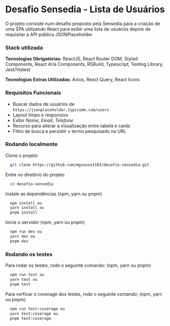 # Desafio Sensedia - Lista de Usuários

O projeto consiste num desafio proposto pela Sensedia para a criação de uma SPA utilizando React para exibir uma lista de usuários depois de requisitar à API pública JSONPlaceholder

### Stack utilizada

**Tecnologias Obrigatórias:** ReactJS, React Router DOM, Styled Components, React Aria Components, RSBuild, Typescript, Testing Library, Jest/Vistest

**Tecnologias Extras Utilizadas:** Axios, React Query, React Icons

### Requisitos Funcionais

- Buscar dados de usuários de `https://jsonplaceholder.typicode.com/users`
- Layout limpo e responsivo
- Exibir _Nome_, _Email_, _Telefone_
- Recurso para alterar a visualização entre tabela e cards
- Filtro de busca e persistir o termo pesquisado na URL

### Rodando localmente

Clone o projeto

```bash
  git clone https://github.com/mgsousa3103/desafio-sensedia.git
```

Entre no diretório do projeto

```bash
  cd desafio-sensedia
```

Instale as dependências (npm, yarn ou pnpm)

```bash
  npm install ou
  yarn install ou
  pnpm install
```

Inicie o servidor (npm, yarn ou pnpm)

```bash
  npm run dev ou
  yarn dev ou
  pnpm dev
```

### Rodando os testes

Para rodar os testes, rode o seguinte comando: (npm, yarn ou pnpm)

```bash
  npm run test ou
  yarn test ou
  pnpm test
```

Para verficar o coverage dos testes, rode o seguinte comando: (npm, yarn ou pnpm)

```bash
  npm run test:coverage ou
  yarn test:coverage ou
  pnpm test:coverage
```
